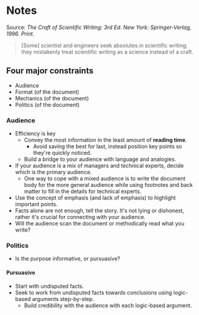 # Notes

Source: _The Craft of Scientific Writing: 3rd Ed. New York: Springer-Verlag, 1996. Print._

> [Some] scientist and engineers seek absolutes in scientific writing; they mistakenly treat scientific writing as a science instead of a craft.

## Four major constraints
- Audience
- Format (of the document)
- Mechanics (of the document)
- Politics (of the document)

### Audience
-  Efficiency is key
    -  Convey the most information in the least amount of **reading time**.
        -  Avoid saving the best for last, instead position key points so they're quickly noticed.
    -  Build a bridge to your audience with language and analogies.
-  If your audience is a mix of managers and technical experts, decide which is the primary audience.
    -  One way to cope with a mixed audience is to write the document body for the more general audience while using footnotes and back matter to fill in the details for technical experts.
-  Use the concept of emphasis (and lack of emphasis) to highlight important points.
-  Facts alone are not enough, tell the story. It's not lying or dishonest, rather it's crucial for connecting with your audience.
-  Will the audience scan the document or methodically read what you write?

### Politics
-  Is the purpose informative, or pursuasive?

#### Pursuasive
-  Start with undisputed facts.
-  Seek to work from undisputed facts towards conclusions using logic-based arguments step-by-step.
    -  Build credibility with the audience with each logic-based argument.

